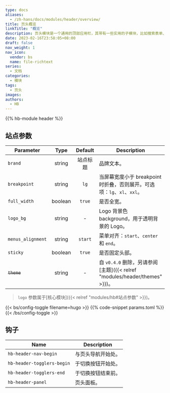 ```yaml
---
type: docs
aliases:
  - /zh-hans/docs/modules/header/overview/
title: 页头概览
linkTitle: "概览"
description: 页头模块是一个通用的顶部应用栏，其带有一些实用的子模块，比如搜索表单、社交链接、浅色/深色切换以及语言切换等。
date: 2023-02-16T23:58:05+08:00
draft: false
nav_weight: 1
nav_icon:
  vendor: bs
  name: file-richtext
series:
  - 文档
categories:
  - 模块
tags:
  - 页头
images:
authors:
  - HB
---
```


{{% hb-module header %}}

## 站点参数

| Parameter         |  Type   | Default  | Description                                   |
| ----------------- | :-----: | :------: | --------------------------------------------- |
| `brand`           | string  | 站点标题 | 品牌文本。                                    |
| `breakpoint` | string | `lg` | 当屏幕宽度小于 breakpoint 时折叠，否则展开。可选项：`lg`、`xl`、`xxl`。 |
| `full_width`      | boolean |  `true`  | 是否全宽。                                    |
| `logo_bg`         | string  |    -     | Logo 背景色 background，用于透明背景的 Logo。 |
| `menus_alignment` | string  | `start`  | 菜单对齐：`start`、`center` 和 `end`。        |
| `sticky`          | boolean |  `true`  | 是否固定头部。                                |
| ~~`theme`~~       | string  |    -     | 自 `v0.4.0` 删除，另请参阅[主题]({{< relref "modules/header/themes" >}})。 |

> `logo` 参数属于[核心模块]({{< relref "modules/hb#站点参数" >}})。

{{< bs/config-toggle filename=hugo >}}
{{% code-snippet params.toml %}}
{{< /bs/config-toggle >}}

## 钩子

| Name                       | Description        |
| -------------------------- | ------------------ |
| `hb-header-nav-begin`      | 与页头导航开始处。 |
| `hb-header-togglers-begin` | 于切换按钮开始处。 |
| `hb-header-togglers-end`   | 于切换按钮结束前。 |
| `hb-header-panel`          | 页头面板。         |
